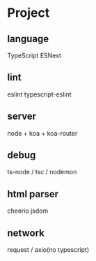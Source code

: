 # Project

## language

TypeScript
ESNext

## lint

eslint
typescript-eslint

## server

node + koa + koa-router

## debug

ts-node / tsc / nodemon

## html parser

cheerio
jsdom

## network

request / axio(no typescript)
